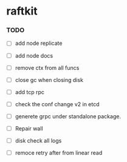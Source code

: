 # raftkit

### TODO 
- [ ] add node replicate
- [ ] add node docs 
- [ ] remove ctx from all funcs 
- [ ] close gc when closing disk 
- [ ] add tcp rpc 
- [ ] check the conf change v2 in etcd
- [ ] generete grpc under standalone package. 
- [ ] Repair wall 
- [ ] disk check all logs
- [ ] remoce retry after from linear read 



